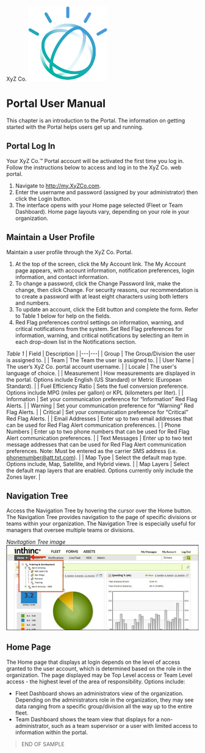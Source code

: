 ﻿XyZ Co. ![XyZ logo](https://github.com/johnheeder/markdown_space/blob/master/images/Avatar_new.png)
# Portal User Manual
This chapter is an introduction to the Portal. The information on getting started with the Portal helps users get up and running.
## Portal Log In
Your XyZ Co.™ Portal account will be activated the first time you log in. Follow the instructions below to access and log in to the XyZ Co. web portal.
 1. Navigate to http://my.XyZCo.com.
 2. Enter the username and password (assigned by your administrator) then click the Login button.
 3. The interface opens with your Home page selected (Fleet or Team Dashboard). Home page layouts vary, depending on your role in your organization.
## Maintain a User Profile
Maintain a user profile through the XyZ Co. Portal.
 1. At the top of the screen, click the My Account link. The My Account page appears, with account information, notification preferences, login information, and contact information.
 5. To change a password, click the Change Password link, make the change, then click Change. For security reasons, our recommendation is to create a password with at least eight characters using both letters and numbers.
 6. To update an account, click the Edit button and complete the form. Refer to Table 1 below for help on the fields.
 7. Red Flag preferences control settings on information, warning, and critical notifications from the system. Set Red Flag preferences for information, warning, and critical notifications by selecting an item in each drop-down list in the Notifications section.

*Table 1*
|  Field  |  Description  |
|---|---|
|  Group  |  The Group/Division the user is assigned to.  |
|  Team  |  The Team the user is assigned to.  |
|  User Name  |  The user’s XyZ Co. portal account username.  |
|  Locale  |  The user's language of choice.  |
|  Measurement  |  How measurements are displayed in the portal. Options include English (US Standard) or Metric (European Standard).  |
|  Fuel Efficiency Ratio  | Sets the fuel conversion preference. Options include MPG (miles per gallon) or KPL (kilometers per liter).  |
|  Information  |  Set your communication preference for “Information” Red Flag Alerts.  |
|  Warning  |  Set your communication preference for “Warning” Red Flag Alerts.  |
|  Critical  |  Set your communication preference for “Critical” Red Flag Alerts.   |
|  Email Addresses  |  Enter up to two email addresses that can be used for Red Flag Alert communication preferences.  |
|  Phone Numbers  |  Enter up to two phone numbers that can be used for Red Flag Alert communication preferences.  |
|  Text Messages  |  Enter up to two text message addresses that can be used for Red Flag Alert communication preferences. Note: Must be entered as the carrier SMS address (i.e. phonenumber@att.txt.com).  |
|  Map Type  |  Select the default map type. Options include, Map, Satellite, and Hybrid views.  |
|  Map Layers  |  Select the default map layers that are enabled. Options currently only include the Zones layer.  |

## Navigation Tree
Access the Navigation Tree by hovering the cursor over the Home button. The Navigation Tree provides navigation to the page of specific divisions or teams within your organization. The Navigation Tree is especially useful for managers that oversee multiple teams or divisions.

*Navitagtion Tree image*
![navigation tree](https://github.com/johnheeder/markdown_space/blob/master/images/navtree.jpg)
## Home Page
The Home page that displays at login depends on the level of access granted to the user account, which is determined based on the role in the organization. The page displayed may be Top Level access or Team Level access - the highest level of the area of responsibility. Options include:
* Fleet Dashboard shows an administrators view of the organization. Depending on the administrators role in the organization, they may see data ranging from a specific group/division all the way up to the entire fleet.
* Team Dashboard shows the team view that displays for a non-administrator, such as a team supervisor or a user with limited access to information within the portal.

> END OF SAMPLE
